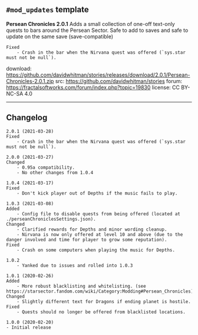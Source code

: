 ## `#mod_updates` template

**Persean Chronicles 2.0.1**
Adds a small collection of one-off text-only quests to bars around the Persean Sector.
Safe to add to saves and safe to update on the same save (save-compatible)
```text
Fixed
    - Crash in the bar when the Nirvana quest was offered (`sys.star must not be null`).
```

download: https://github.com/davidwhitman/stories/releases/download/2.0.1/Persean-Chronicles-2.0.1.zip
src: https://github.com/davidwhitman/stories
forum: https://fractalsoftworks.com/forum/index.php?topic=19830
license: CC BY-NC-SA 4.0

------------

## Changelog

```text
2.0.1 (2021-03-28)
Fixed
    - Crash in the bar when the Nirvana quest was offered (`sys.star must not be null`).
    
2.0.0 (2021-03-27)
Changed
    - 0.95a compatibility.
    - No other changes from 1.0.4
    
1.0.4 (2021-03-17)
Fixed
    - Don't kick player out of Depths if the music fails to play.

1.0.3 (2021-03-08)
Added
    - Config file to disable quests from being offered (located at ./perseanChroniclesSettings.json).
Changed
    - Clarified rewards for Depths and minor wording cleanup.
    - Nirvana is now only offered at level 10 and above (due to the danger involved and time for player to grow some reputation).
Fixed
    - Crash on some computers when playing the music for Depths.

1.0.2
    - Yanked due to issues and rolled into 1.0.3

1.0.1 (2020-02-26)
Added 
    - More robust blacklisting and whitelisting. (see https://starsector.fandom.com/wiki/Category:Modding#Persean_Chronicles)
Changed
    - Slightly different text for Dragons if ending planet is hostile.
Fixed
    - Quests should no longer be offered from blacklisted locations. 

1.0.0 (2020-02-20)
- Initial release
```
